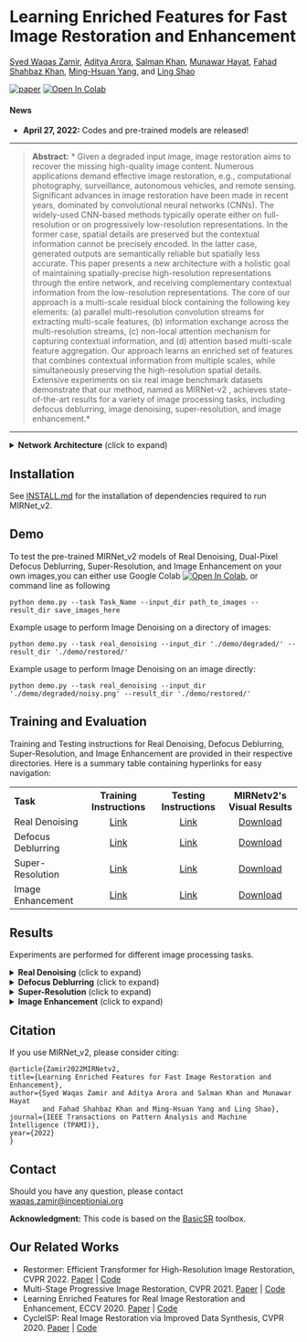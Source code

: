 



# Learning Enriched Features for Fast Image Restoration and Enhancement


[Syed Waqas Zamir](https://scholar.google.es/citations?user=WNGPkVQAAAAJ&hl=en), [Aditya Arora](https://adityac8.github.io/), [Salman Khan](https://salman-h-khan.github.io/), [Munawar Hayat](https://scholar.google.com/citations?user=Mx8MbWYAAAAJ&hl=en), [Fahad Shahbaz Khan](https://scholar.google.es/citations?user=zvaeYnUAAAAJ&hl=en), [Ming-Hsuan Yang](https://scholar.google.com/citations?user=p9-ohHsAAAAJ&hl=en), and [Ling Shao](https://scholar.google.com/citations?user=z84rLjoAAAAJ&hl=en)

[![paper](https://img.shields.io/badge/arXiv-Paper-<COLOR>.svg)](https://www.waqaszamir.com/publication/zamir-2022-mirnetv2/)
[![Open In Colab](https://colab.research.google.com/assets/colab-badge.svg)](https://colab.research.google.com/drive/1HN9Sd8UEqB1k_O8RpdRLL8ZUKcxh5LP8?usp=sharing)

#### News
- **April 27, 2022:** Codes and pre-trained models are released!

<hr />

> **Abstract:** * Given a degraded input image, image restoration aims to recover the missing high-quality image content. Numerous applications demand effective image restoration, e.g., computational photography, surveillance, autonomous vehicles, and remote sensing. Significant advances in image restoration have been made in recent years, dominated by convolutional neural networks (CNNs). The widely-used CNN-based methods typically operate either on full-resolution or on progressively low-resolution representations. In the former case, spatial details are preserved but the contextual information cannot be precisely encoded. In the latter case, generated outputs are semantically reliable but spatially less accurate. This paper presents a new architecture with a holistic goal of maintaining spatially-precise high-resolution representations through the entire network, and receiving complementary contextual information from the low-resolution representations. The core of our approach is a multi-scale residual block containing the following key elements: (a) parallel multi-resolution convolution streams for extracting multi-scale features, (b) information exchange across the multi-resolution streams, (c) non-local attention mechanism for capturing contextual information, and (d) attention based multi-scale feature aggregation. Our approach learns an enriched set of features that combines contextual information from multiple scales, while simultaneously preserving the high-resolution spatial details. Extensive experiments on six real image benchmark datasets demonstrate that our method, named as MIRNet-v2 , achieves state-of-the-art results for a variety of image processing tasks, including defocus deblurring, image denoising, super-resolution, and image enhancement.* 
<hr />

<details>
  <summary> <strong>Network Architecture</strong> (click to expand) </summary>
 
<p align="center">
  <img src = "https://i.imgur.com/sX8Gubx.png" width="700">
  <br/>
  <b> Overall Framework of MIRNet_v2 </b>
</p>

<table>
  <tr>
    <td> <img src = "https://i.imgur.com/npRdnUx.png" width="600"> </td>
    <td> <img src = "https://i.imgur.com/UswooC4.png" width="600"> </td>
  </tr>
  <tr>
    <td><p align="center"><b>Selective Kernel Feature Fusion (SKFF)</b></p></td>
    <td><p align="center"> <b>Residual Contextual Block (RCB)</b></p></td>
  </tr>
</table>
    
</details>

## Installation

See [INSTALL.md](INSTALL.md) for the installation of dependencies required to run MIRNet_v2.

## Demo

To test the pre-trained MIRNet_v2 models of Real Denoising, Dual-Pixel Defocus Deblurring, Super-Resolution,  and Image Enhancement on your own images,you can either use Google Colab [![Open In Colab](https://colab.research.google.com/assets/colab-badge.svg)](https://colab.research.google.com/drive/1HN9Sd8UEqB1k_O8RpdRLL8ZUKcxh5LP8?usp=sharing), or command line as following
```
python demo.py --task Task_Name --input_dir path_to_images --result_dir save_images_here
```
Example usage to perform Image Denoising on a directory of images:
```
python demo.py --task real_denoising --input_dir './demo/degraded/' --result_dir './demo/restored/'
```
Example usage to perform Image Denoising on an image directly:
```
python demo.py --task real_denoising --input_dir './demo/degraded/noisy.png' --result_dir './demo/restored/'
```

## Training and Evaluation

Training and Testing instructions for Real Denoising, Defocus Deblurring, Super-Resolution, and Image Enhancement are provided in their respective directories. Here is a summary table containing hyperlinks for easy navigation:

<table>
  <tr>
    <th align="left">Task</th>
    <th align="center">Training Instructions</th>
    <th align="center">Testing Instructions</th>
    <th align="center">MIRNetv2's Visual Results</th>
  </tr>
  <tr>
    <td align="left">Real Denoising</td>
    <td align="center"><a href="Real_Denoising/README.md#training">Link</a></td>
    <td align="center"><a href="Real_Denoising/README.md#evaluation">Link</a></td>
    <td align="center"><a href="https://drive.google.com/drive/folders/1h1_UxesAxVNqBLtOdZ_cLMCr3XRSqg91?usp=sharing">Download</a></td>
  </tr>
  <tr>
    <td>Defocus Deblurring</td>
    <td align="center"><a href="Defocus_Deblurring/README.md#training">Link</a></td>
    <td align="center"><a href="Defocus_Deblurring/README.md#evaluation">Link</a></td>
    <td align="center"><a href="https://drive.google.com/drive/folders/1_3S4LK-BbMbqLhq3vbcn8V2PsctO_cqP?usp=sharing">Download</a></td>
  </tr>
  <tr>
    <td>Super-Resolution</td>
    <td align="center"><a href="Super_Resolution/README.md#training">Link</a></td>
    <td align="center"><a href="Super_Resolution/README.md#evaluation">Link</a></td>
    <td align="center"><a href="https://drive.google.com/drive/folders/1rvc8Bio0GmdIf-w4iIdEmqnli0HHM6nS?usp=sharing">Download</a></td>
  </tr>
  <tr>
    <td>Image Enhancement</td>
    <td align="center"><a href="Enhancement/README.md#training-1">Link</a></td>
    <td align="center"><a href="Enhancement/README.md#evaluation-1">Link</a></td>
    <td align="center"><a href="https://drive.google.com/drive/folders/18l7SSl-wT9-BMZL4j_dNzDeccUB0T0ci?usp=sharing">Download</a></td>
  </tr>
</table>

## Results
Experiments are performed for different image processing tasks.

<details>
<summary><strong>Real Denoising</strong> (click to expand) </summary>
<p align="center">
<img src = "https://imgur.com/jV5K8Ji.png" width="450"> 
</p>
</details>

<details>
<summary><strong>Defocus Deblurring</strong> (click to expand) </summary>

<img src = "https://imgur.com/y5itTxY.png"> 
</details>


<details>
<summary><strong>Super-Resolution</strong> (click to expand) </summary>
<p align="center">
<img src = "https://imgur.com/u1H237x.png" width="450"> 
</p>
</details>

<details>
<summary><strong>Image Enhancement</strong> (click to expand) </summary>
    
<img src = "https://imgur.com/2VOIXNP.png">
</details>

## Citation
If you use MIRNet_v2, please consider citing:

    @article{Zamir2022MIRNetv2,
    title={Learning Enriched Features for Fast Image Restoration and Enhancement}, 
    author={Syed Waqas Zamir and Aditya Arora and Salman Khan and Munawar Hayat 
            and Fahad Shahbaz Khan and Ming-Hsuan Yang and Ling Shao},
    journal={IEEE Transactions on Pattern Analysis and Machine Intelligence (TPAMI)},
    year={2022}
    }


## Contact
Should you have any question, please contact waqas.zamir@inceptioniai.org


**Acknowledgment:** This code is based on the [BasicSR](https://github.com/xinntao/BasicSR) toolbox. 

## Our Related Works
- Restormer: Efficient Transformer for High-Resolution Image Restoration, CVPR 2022. [Paper](https://arxiv.org/abs/2111.09881) | [Code](https://github.com/swz30/Restormer)
- Multi-Stage Progressive Image Restoration, CVPR 2021. [Paper](https://arxiv.org/abs/2102.02808) | [Code](https://github.com/swz30/MPRNet)
- Learning Enriched Features for Real Image Restoration and Enhancement, ECCV 2020. [Paper](https://arxiv.org/abs/2003.06792) | [Code](https://github.com/swz30/MIRNet)
- CycleISP: Real Image Restoration via Improved Data Synthesis, CVPR 2020. [Paper](https://arxiv.org/abs/2003.07761) | [Code](https://github.com/swz30/CycleISP)
